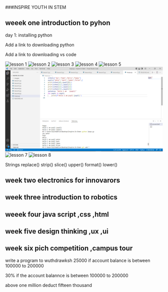 ###INSPIRE YOUTH IN STEM 
## weeek one introduction to pyhon 
day 1: installing python 

Add a link to downloading python

Add a link to downloading vs code

![lesson 1 ](./images/lesson1.PNG)
![lesson 2](./images/lesson2.PNG)
![lesson 3](./images/lesson3.PNG)
![lesson 4](./images/lesson4.PNG)
![lesson 5](./images/lesson5.PNG)
![lesson 6](./images/lesson6.PNG)
![lesson 7](./images/lesson7.PNG)
![lesson 8](./images/lesson8.PNG)


Strings
   replace()
    strip()
    slice()
    upper()
    format()
    lower()
   


## week two electronics for innovarors 

## week three introduction to robotics 

## weeek four java script ,css ,html

## week five design thinking ,ux ,ui 

## week six pich competition ,campus tour

write a program to wuthdrawksh 25000 if account balance is between 100000 to 200000

30% if the account balannce is between 100000 to 200000

above one million deduct fifteen thousand